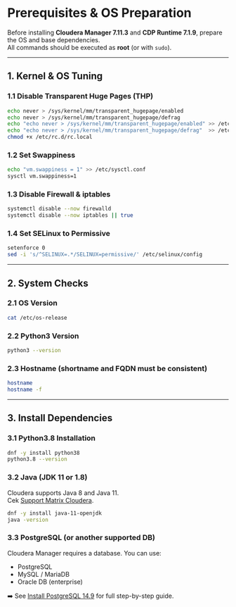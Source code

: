 # Prerequisites & OS Preparation

Before installing **Cloudera Manager 7.11.3** and **CDP Runtime 7.1.9**, prepare the OS and base dependencies.  
All commands should be executed as **root** (or with `sudo`).

---

## 1. Kernel & OS Tuning 

### 1.1 Disable Transparent Huge Pages (THP)
```bash
echo never > /sys/kernel/mm/transparent_hugepage/enabled
echo never > /sys/kernel/mm/transparent_hugepage/defrag
echo "echo never > /sys/kernel/mm/transparent_hugepage/enabled" >> /etc/rc.d/rc.local
echo "echo never > /sys/kernel/mm/transparent_hugepage/defrag"  >> /etc/rc.d/rc.local
chmod +x /etc/rc.d/rc.local
```

### 1.2 Set Swappiness
```bash
echo "vm.swappiness = 1" >> /etc/sysctl.conf
sysctl vm.swappiness=1
```

### 1.3 Disable Firewall & iptables
```bash
systemctl disable --now firewalld
systemctl disable --now iptables || true 
```

### 1.4 Set SELinux to Permissive
```bash
setenforce 0
sed -i 's/^SELINUX=.*/SELINUX=permissive/' /etc/selinux/config 
```

---

## 2. System Checks 

### 2.1 OS Version
```bash
cat /etc/os-release
```

### 2.2 Python3 Version
```bash
python3 --version
```

### 2.3 Hostname (shortname and FQDN must be consistent)
```bash
hostname
hostname -f
```

---

## 3. Install Dependencies 

### 3.1 Python3.8 Installation 
```bash
dnf -y install python38
python3.8 --version
```

### 3.2 Java (JDK 11 or 1.8)
Cloudera supports Java 8 and Java 11.  
Cek [Support Matrix Cloudera](https://supportmatrix.cloudera.com/).

```bash
dnf -y install java-11-openjdk
java -version
```

### 3.3 PostgreSQL (or another supported DB) 
Cloudera Manager requires a database. You can use:

- PostgreSQL 
- MySQL / MariaDB
- Oracle DB (enterprise)

➡️ See [Install PostgreSQL 14.9](Install_PostgreSQL_14.9.md) for full step-by-step guide.
